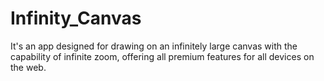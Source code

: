 # Infinity_Canvas

It's an app designed for drawing on an infinitely large canvas with the capability of infinite zoom, offering all premium features for all devices on the web.
